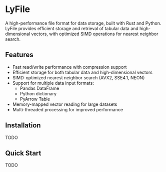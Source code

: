 # LyFile
A high-performance file format for data storage, built with Rust and Python. LyFile provides efficient storage and retrieval of tabular data and high-dimensional vectors, with optimized SIMD operations for nearest neighbor search.

## Features
- Fast read/write performance with compression support
- Efficient storage for both tabular data and high-dimensional vectors 
- SIMD-optimized nearest neighbor search (AVX2, SSE4.1, NEON)
- Support for multiple data input formats:
  - Pandas DataFrame
  - Python dictionary
  - PyArrow Table
- Memory-mapped vector reading for large datasets
- Multi-threaded processing for improved performance

## Installation
TODO

## Quick Start
TODO